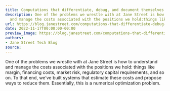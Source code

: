 ```yaml
---
title: Computations that differentiate, debug, and document themselves
description: One of the problems we wrestle with at Jane Street is how tounderstand
  and manage the costs associated with the positions we hold:things like margin, financi...
url: https://blog.janestreet.com/computations-that-differentiate-debug-and-document-themselves/
date: 2022-11-17T00:00:00-00:00
preview_image: https://blog.janestreet.com/computations-that-differentiate-debug-and-document-themselves/./cover.png
authors:
- Jane Street Tech Blog
source:
---
```


<p>One of the problems we wrestle with at Jane Street is how to
understand and manage the costs associated with the positions we hold:
things like margin, financing costs, market risk, regulatory capital
requirements, and so on.  To that end, we’ve built systems that
estimate these costs and propose ways to reduce them. Essentially,
this is a numerical optimization problem.</p>


